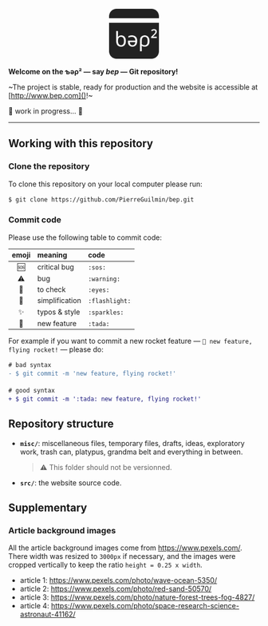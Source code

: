 <!-- top centered logo with link to web page -->
<p align="center">
    <a href="src/index.html">
        <img height="100px" src="src/resources/bep_icon/bep_icon.svg">
    </a>
</p>

**Welcome on the ƅǝρ² — say *bep* — Git repository!**

~The project is stable, ready for production and the website is accessible at [http://www.bep.com]()!~

:construction: work in progress... :construction:

***



## Working with this repository

### Clone the repository

To clone this repository on your local computer please run:
```bash
$ git clone https://github.com/PierreGuilmin/bep.git
```

### Commit code

Please use the following table to commit code:

| emoji        | meaning        | code           |
| :----------: | :------------- | :------------- |
| :sos:        | critical bug   | `:sos:`        |
| :warning:    | bug            | `:warning:`    |
| :eyes:       | to check       | `:eyes:`       |
| :flashlight: | simplification | `:flashlight:` |
| :sparkles:   | typos & style  | `:sparkles:`   |
| :tada:       | new feature    | `:tada:`       |

For example if you want to commit a new rocket feature — `🎉 new feature, flying rocket!` — please do:
```diff
# bad syntax
- $ git commit -m 'new feature, flying rocket!'

# good syntax
+ $ git commit -m ':tada: new feature, flying rocket!'
```



## Repository structure

- **`misc/`**: miscellaneous files, temporary files, drafts, ideas, exploratory work, trash can, platypus, grandma belt and everything in between.
  > :warning: This folder should not be versionned.

- **`src/`**: the website source code.



## Supplementary

### Article background images

All the article background images come from https://www.pexels.com/. There width was resized to `3000px` if necessary, and the images were cropped vertically to keep the ratio `height = 0.25 x width`.

- article 1: https://www.pexels.com/photo/wave-ocean-5350/
- article 2: https://www.pexels.com/photo/red-sand-50570/
- article 3: https://www.pexels.com/photo/nature-forest-trees-fog-4827/
- article 4: https://www.pexels.com/photo/space-research-science-astronaut-41162/
